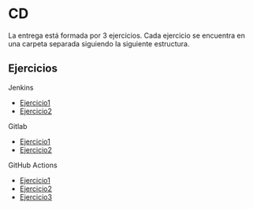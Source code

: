 # CD

La entrega está formada por 3 ejercicios. Cada ejercicio se encuentra en una carpeta separada siguiendo la siguiente estructura.

## Ejercicios

Jenkins

- [Ejercicio1](Jenkins/Ejercicio1/)
- [Ejercicio2](Jenkins/Ejercicio2/)

Gitlab

- [Ejercicio1](Gitlab/Ejercicio1/)
- [Ejercicio2](Gitlab/Ejercicio2/)

GitHub Actions

- [Ejercicio1](GitHubActions/Ejercicio1/)
- [Ejercicio2](GitHubActions/Ejercicio2/)
- [Ejercicio3](GitHubActions/Ejercicio3/)
